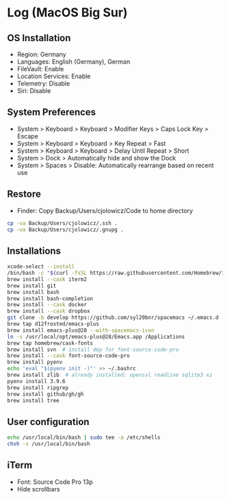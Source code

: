 # Log (MacOS Big Sur)

## OS Installation

- Region: Germany
- Languages: English (Germany), German
- FileVault: Enable
- Location Services: Enable
- Telemetry: Disable
- Siri: Disable

## System Preferences

- System > Keyboard > Keyboard > Modifier Keys > Caps Lock Key > Escape
- System > Keyboard > Keyboard > Key Repeat > Fast
- System > Keyboard > Keyboard > Delay Until Repeat > Short
- System > Dock > Automatically hide and show the Dock
- System > Spaces > Disable: Automatically rearrange based on recent use

## Restore

- Finder: Copy Backup/Users/cjolowicz/Code to home directory

```sh
cp -va Backup/Users/cjolowicz/.ssh .
cp -va Backup/Users/cjolowicz/.gnupg .
```

## Installations

```sh
xcode-select --install
/bin/bash -c "$(curl -fsSL https://raw.githubusercontent.com/Homebrew/install/HEAD/install.sh)"
brew install --cask iterm2
brew install git
brew install bash
brew install bash-completion
brew install --cask docker
brew install --cask dropbox
git clone -b develop https://github.com/syl20bnr/spacemacs ~/.emacs.d
brew tap d12frosted/emacs-plus
brew install emacs-plus@28 --with-spacemacs-icon
ln -s /usr/local/opt/emacs-plus@28/Emacs.app /Applications
brew tap homebrew/cask-fonts
brew install svn  # install dep for font-source-code-pro
brew install --cask font-source-code-pro
brew install pyenv
echo 'eval "$(pyenv init -)"' >> ~/.bashrc
brew install zlib  # already installed: openssl readline sqlite3 xz
pyenv install 3.9.6
brew install ripgrep
brew install github/gh/gh
brew install tree
```

## User configuration

```sh
echo /usr/local/bin/bash | sudo tee -a /etc/shells
chsh -s /usr/local/bin/bash
```

## iTerm

- Font: Source Code Pro 13p
- Hide scrollbars
